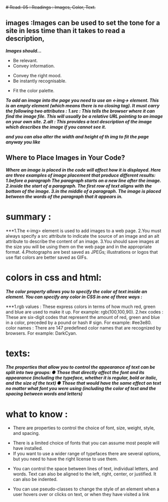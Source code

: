 ~~# Read: 05 : Readings : Images, Color, Text.~~

## images :Images can be used to set the tone for a site in less time than it takes to read a description,
***Images should...***
 - Be relevant.
 - Convey information.
 + Convey the right mood.
 + Be instantly recognisable. 
* Fit the color palette.

 ***To add an image into the page 
you need to use an <-img->
element. This is an empty 
element (which means there is 
no closing tag). It must carry the 
following two attributes :
1.src :
This tells the browser where 
it can find the image file. This 
will usually be a relative URL 
pointing to an image on your 
own site. 
2.alt :
This provides a text description 
of the image which describes the 
image if you cannot see it.***

***and you can also alter the width and height of th img to fit the page anyway you like***
## Where to Place Images in Your Code?
***Where an image is placed 
in the code will affect how it 
is displayed. Here are three 
examples of image placement 
that produce different results:
1.before a paragraph
The paragraph starts on a new 
line after the image.
2.inside the start of a 
paragraph.
The first row of text aligns with 
the bottom of the image.
3.in the middle of a 
paragraph.
The image is placed between the 
words of the paragraph that it 
appears in.***
# summary :
***1.The <-img> element is used to add images to a 
web page.
2.You must always specify a src attribute to indicate the 
source of an image and an alt attribute to describe the 
content of an image.
3.You should save images at the size you will be using 
them on the web page and in the appropriate format.
4.Photographs are best saved as JPEGs; illustrations or 
logos that use flat colors are better saved as GIFs.

# colors in css and html:
***The color property allows you 
to specify the color of text inside 
an element. You can specify any 
color in CSS in one of three ways :***

***1.rgb values :
These express colors in terms 
of how much red, green and 
blue are used to make it up. For 
example: rgb(100,100,90).
 2.hex codes :
These are six-digit codes that 
represent the amount of red, 
green and blue in a color, 
preceded by a pound or hash # 
sign. For example: #ee3e80.
color names :
There are 147 predefined color 
names that are recognized 
by browsers. For example: 
DarkCyan.

# texts: 
***The properties that allow you to control 
the appearance of text can be split into 
two groups:
● Those that directly affect the font and its appearance 
(including the typeface, whether it is regular, bold or italic, 
and the size of the text)
● Those that would have the same effect on text no matter 
what font you were using (including the color of text and 
the spacing between words and letters)***

# what to know :
- There are properties to control the choice of font, size, 
weight, style, and spacing.
+ There is a limited choice of fonts that you can assume 
most people will have installed.
+ If you want to use a wider range of typefaces there are 
several options, but you need to have the right license 
to use them.
- You can control the space between lines of text, 
individual letters, and words. Text can also be aligned 
to the left, right, center, or justified. It can also be 
indented.
* You can use pseudo-classes to change the style of an 
element when a user hovers over or clicks on text, or 
when they have visited a link
